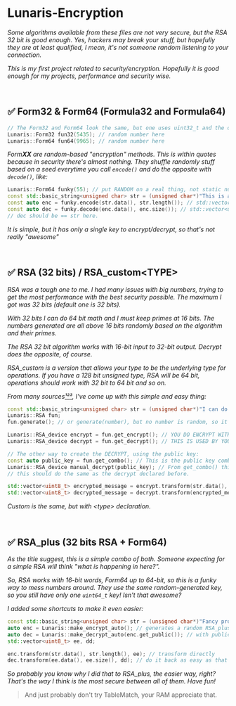# Lunaris-Encryption

*Some algorithms available from these files are not very secure, but the RSA 32 bit is good enough. Yes, hackers may break your stuff, but hopefully they are at least qualified, I mean, it's not someone random listening to your connection.*

*This is my first project related to security/encryption. Hopefully it is good enough for my projects, performance and security wise.*

<br>

## ✅ Form32 & Form64 (Formula32 and Formula64)

```cpp
// The Form32 and Form64 look the same, but one uses uint32_t and the other uint64_t
Lunaris::Form32 fun32(5435); // random number here
Lunaris::Form64 fun64(9965); // random number here
```
*Form**XX** are random-based "encryption" methods. This is within quotes because in security there's almost nothing. They shuffle randomly stuff based on a seed everytime you call `encode()` and do the opposite with `decode()`, like:*
```cpp
Lunaris::Form64 funky(55); // put RANDOM on a real thing, not static number. This is an EXAMPLE!
const std::basic_string<unsigned char> str = (unsigned char*)"This is a fancy text to cryptograph. 0123456798! Yes!";
const auto enc = funky.encode(str.data(), str.length()); // std::vector<uint8_t>
const auto dec = funky.decode(enc.data(), enc.size()); // std::vector<uint8_t>
// dec should be == str here.
```
*It is simple, but it has only a single key to encrypt/decrypt, so that's not really "awesome"*

<br>

## ✅ RSA (32 bits) / RSA_custom\<TYPE\>

*RSA was a tough one to me. I had many issues with big numbers, trying to get the most performance with the best security possible. The maximum I got was 32 bits (default one is 32 bits).*

*With 32 bits I can do 64 bit math and I must keep primes at 16 bits. The numbers generated are all above 16 bits randomly based on the algorithm and their primes.*

*The RSA 32 bit algorithm works with 16-bit input to 32-bit output. Decrypt does the opposite, of course.*

*RSA_custom is a version that allows your type to be the underlying type for operations. If you have a 128 bit unsigned type, RSA will be 64 bit, operations should work with 32 bit to 64 bit and so on.*

*From many sources[¹](http://www.muppetlabs.com/~breadbox/txt/rsa.html)[²](https://stackoverflow.com/questions/10005124/public-private-key-encryption-tutorials)[³](https://www.thecrazyprogrammer.com/2017/03/rsa-algorithm.html), I've come up with this simple and easy thing:*

```cpp
const std::basic_string<unsigned char> str = (unsigned char*)"I can do stuff with RSA, yay!";
Lunaris::RSA fun;
fun.generate(); // or generate(number), but no number is random, so it's better for release.

Lunaris::RSA_device encrypt = fun.get_encrypt(); // YOU DO ENCRYPT WITH THIS ONE
Lunaris::RSA_device decrypt = fun.get_decrypt(); // THIS IS USED BY YOUR FRIEND ELSEWHERE!

// The other way to create the DECRYPT, using the public key:
const auto public_key = fun.get_combo(); // This is the public key combo, the one you give to them.
Lunaris::RSA_device manual_decrypt(public_key); // From get_combo() this is automatically assumed decrypt
// this should do the same as the decrypt declared before.

std::vector<uint8_t> encrypted_message = encrypt.transform(str.data(), str.size()); // there are other input types
std::vector<uint8_t> decrypted_message = decrypt.transform(encrypted_message); // should be the same as str now.
```

*Custom is the same, but with \<type\> declaration.*

<br>

## ✅ RSA_plus (32 bits RSA + Form64)

*As the title suggest, this is a simple combo of both. Someone expecting for a simple RSA will think "what is happening in here?".*

*So, RSA works with 16-bit words, Form64 up to 64-bit, so this is a funky way to mess numbers around. They use the same random-generated key, so you still have only one `uint64_t` key! Isn't that awesome?*

*I added some shortcuts to make it even easier:*
```cpp
const std::basic_string<unsigned char> str = (unsigned char*)"Fancy programming in here! I know unsigned char is not needed, but.";
auto enc = Lunaris::make_encrypt_auto(); // generates a random RSA_plus with key and everything!
auto dec = Lunaris::make_decrypt_auto(enc.get_public()); // with public key, make a decryptor that easy!
std::vector<uint8_t> ee, dd;

enc.transform(str.data(), str.length(), ee); // transform directly
dec.transform(ee.data(), ee.size(), dd); // do it back as easy as that
```

*So probably you know why I did that to RSA_plus, the easier way, right? That's the way I think is the most secure between all of them. Have fun!*

> And just probably don't try TableMatch, your RAM appreciate that.
